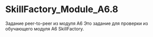 # SkillFactory_Module_A6.8
Задание peer-to-peer из модуля A6
Это задание для проверки из обучающего модуля A6 SkillFactory.
